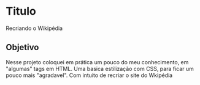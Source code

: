# Titulo
Recriando o Wikipédia
## Objetivo
Nesse projeto coloquei em prática um pouco do meu conhecimento, em "algumas" tags em HTML. 
Uma basica estilização com CSS, para ficar um pouco mais "agradavel".
Com intuito de recriar o site do Wkipédia
